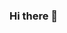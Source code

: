 ### Hi there 👋


<!--
Github Stats

<a href="https://github-readme-stats.vercel.app/api?username=preshmalinetpereira&show_icons=true&theme=radical&count_private=true">
  <img align="center" src="https://github-readme-stats.vercel.app/api?username=preshmalinetpereira&show_icons=true&theme=radical&count_private=true&hide=contribs,prs" />
</a>

<a href="https://github-readme-stats.vercel.app/api/top-langs/?username=preshmalinetpereira&layout=compact&exclude_repo=SSDDShipDetection&hide=java,Objective-c&theme=dracula">
  <img align="center" src="https://github-readme-stats.vercel.app/api/top-langs/?username=preshmalinetpereira&layout=compact&exclude_repo=SSDDShipDetection&hide=java,Objective-c&theme=dracula" />
</a>
-->
<!--
**preshmalinetpereira/preshmalinetpereira** is a ✨ _special_ ✨ repository because its `README.md` (this file) appears on your GitHub profile.

Here are some ideas to get you started:

- 🔭 I’m currently working on ...
- 🌱 I’m currently learning ...
- 👯 I’m looking to collaborate on ...
- 🤔 I’m looking for help with ...
- 💬 Ask me about ...
- 📫 How to reach me: ...
- 😄 Pronouns: ...
- ⚡ Fun fact: ...
-->
